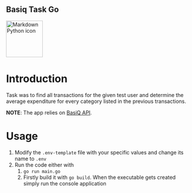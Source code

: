 ## Basiq Task Go
<img src="https://go.dev/blog/go-brand/Go-Logo/PNG/Go-Logo_Blue.png"
     alt="Markdown Python icon"
     height="100px"
/>&nbsp;&nbsp;&nbsp;

# Introduction
Task was to find all transactions for the given test user and determine the average expenditure for every category listed in the previous transactions.

**NOTE**: The app relies on [BasiQ API](https://api.basiq.io/reference#getting-started).

# Usage

1. Modify the `.env-template` file with your specific values and change its name to `.env`
2. Run the code either with
   1. `go run main.go`
   2. Firstly build it with `go build`. When the executable gets created simply run the console application
